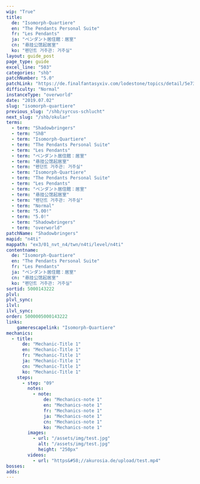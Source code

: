 ```yaml
---
wip: "True"
title:
  de: "Isomorph-Quartiere"
  en: "The Pendants Personal Suite"
  fr: "Les Pendants"
  ja: "ペンダント居住館：居室"
  cn: "悬挂公馆起居室"
  ko: "펜던트 거주관: 거주실"
layout: guide_post
page_type: guide
excel_line: "503"
categories: "shb"
patchNumber: "5.0"
patchLink: "https://de.finalfantasyxiv.com/lodestone/topics/detail/5e73c51856d5f1a693b878db0301e239d767c3e9"
difficulty: "Normal"
instanceType: "overworld"
date: "2019.07.02"
slug: "isomorph-quartiere"
previous_slug: "/shb/syrcus-schlucht"
next_slug: "/shb/okular"
terms:
  - term: "Shadowbringers"
  - term: "ShB"
  - term: "Isomorph-Quartiere"
  - term: "The Pendants Personal Suite"
  - term: "Les Pendants"
  - term: "ペンダント居住館：居室"
  - term: "悬挂公馆起居室"
  - term: "펜던트 거주관: 거주실"
  - term: "Isomorph-Quartiere"
  - term: "The Pendants Personal Suite"
  - term: "Les Pendants"
  - term: "ペンダント居住館：居室"
  - term: "悬挂公馆起居室"
  - term: "펜던트 거주관: 거주실"
  - term: "Normal"
  - term: "5.00!"
  - term: "5.0!"
  - term: "Shadowbringers"
  - term: "overworld"
patchName: "Shadowbringers"
mapid: "n4ti"
mappath: "ex3/01_nvt_n4/twn/n4ti/level/n4ti"
contentname:
  de: "Isomorph-Quartiere"
  en: "The Pendants Personal Suite"
  fr: "Les Pendants"
  ja: "ペンダント居住館：居室"
  cn: "悬挂公馆起居室"
  ko: "펜던트 거주관: 거주실"
sortid: 5000143222
plvl: 
plvl_sync: 
ilvl: 
ilvl_sync: 
order: 5000005000143222
links:
    gamerescapelink: "Isomorph-Quartiere"
mechanics:
  - title:
      de: "Mechanic-Title 1"
      en: "Mechanic-Title 1"
      fr: "Mechanic-Title 1"
      ja: "Mechanic-Title 1"
      cn: "Mechanic-Title 1"
      ko: "Mechanic-Title 1"
    steps:
      - step: "09"
        notes:
          - note:
              de: "Mechanics-note 1"
              en: "Mechanics-note 1"
              fr: "Mechanics-note 1"
              ja: "Mechanics-note 1"
              cn: "Mechanics-note 1"
              ko: "Mechanics-note 1"
        images:
          - url: "/assets/img/test.jpg"
            alt: "/assets/img/test.jpg"
            height: "250px"
        videos:
          - url: "https&#58;//akurosia.de/upload/test.mp4"
bosses:
adds:
---
```

